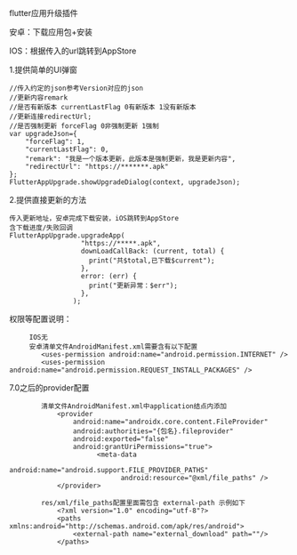 
flutter应用升级插件

   安卓：下载应用包+安装

   IOS：根据传入的url跳转到AppStore

   1.提供简单的UI弹窗
  
    //传入约定的json参考Version对应的json
    //更新内容remark
    //是否有新版本 currentLastFlag 0有新版本 1没有新版本
    //更新连接redirectUrl;
    //是否强制更新 forceFlag 0非强制更新 1强制
    var upgradeJson={
    	"forceFlag": 1,
    	"currentLastFlag": 0,
    	"remark": "我是一个版本更新，此版本是强制更新，我是更新内容",
    	"redirectUrl": "https://*******.apk"
    };
    FlutterAppUpgrade.showUpgradeDialog(context, upgradeJson);

   2.提供直接更新的方法
    
    传入更新地址，安卓完成下载安装，iOS跳转到AppStore
    含下载进度/失败回调
    FlutterAppUpgrade.upgradeApp(
                      "https://*****.apk",
                      downLoadCallBack: (current, total) {
                        print("共$total,已下载$current");
                      },
                      error: (err) {
                        print("更新异常：$err");
                      },
                    );

   权限等配置说明：
   
         IOS无
         安卓清单文件AndroidManifest.xml需要含有以下配置
            <uses-permission android:name="android.permission.INTERNET" />
            <uses-permission android:name="android.permission.REQUEST_INSTALL_PACKAGES" />

   7.0之后的provider配置
            
            清单文件AndroidManifest.xml中application结点内添加
                <provider
                    android:name="androidx.core.content.FileProvider"
                    android:authorities="{包名}.fileprovider"
                    android:exported="false"
                    android:grantUriPermissions="true">
                          <meta-data
                                android:name="android.support.FILE_PROVIDER_PATHS"
                                android:resource="@xml/file_paths" />
                </provider>

            res/xml/file_paths配置里面需包含 external-path 示例如下
                <?xml version="1.0" encoding="utf-8"?>
                <paths xmlns:android="http://schemas.android.com/apk/res/android">
                    <external-path name="external_download" path=""/>
                </paths>


